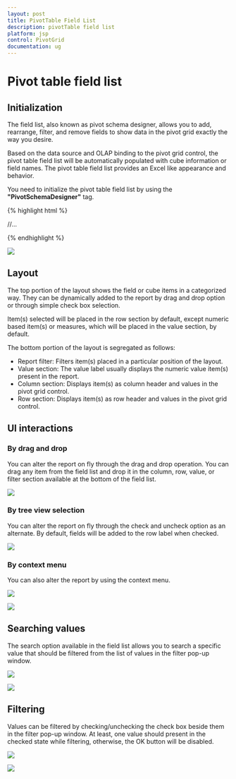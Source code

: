 ```yaml
---
layout: post
title: PivotTable Field List
description: pivotTable field list
platform: jsp
control: PivotGrid
documentation: ug
---
```


# Pivot table field list

## Initialization

The field list, also known as pivot schema designer, allows you to add, rearrange, filter, and remove fields to show data in the pivot grid exactly the way you desire.

Based on the data source and OLAP binding to the pivot grid control, the pivot table field list will be automatically populated with cube information or field names. The pivot table field list provides an Excel like appearance and behavior.

You need to initialize the pivot table field list by using the **"PivotSchemaDesigner"** tag.

{% highlight html %}

<div class="cols-sample-area">
<ej:pivotGrid id="PivotGrid1" pivotTableFieldListID="PivotSchemaDesigner">
	//...
</ej:pivotGrid>
<ej:pivotSchemaDesigner id="PivotSchemaDesigner"></ej:pivotSchemaDesigner>
</div>

{% endhighlight %} 

![](PivotTable-Field-List_images/OlapClientMode.png)

## Layout

The top portion of the layout shows the field or cube items in a categorized way. They can be dynamically added to the report by drag and drop option or through simple check box selection.
 
Item(s) selected will be placed in the row section by default, except numeric based item(s) or measures, which will be placed in the value section, by default.

The bottom portion of the layout is segregated as follows:

* Report filter: Filters item(s) placed in a particular position of the layout. 
* Value section: The value label usually displays the numeric value item(s) present in the report.
* Column section: Displays item(s) as column header and values in the pivot grid control.
* Row section: Displays item(s) as row header and values in the pivot grid control.
 
## UI interactions 

### By drag and drop

You can alter the report on fly through the drag and drop operation. You can drag any item from the field list and drop it in the column, row, value, or filter section available at the bottom of the field list.

![](PivotTable-Field-List_images/schema.png)

### By tree view selection

You can alter the report on fly through the check and uncheck option as an alternate. By default, fields will be added to the row label when checked.

![](PivotTable-Field-List_images/check-uncheck.png)

### By context menu

You can also alter the report by using the context menu.

![](PivotTable-Field-List_images/Olap_Pivotbutton_Context.png)

![](PivotTable-Field-List_images/Olap_Treeview_Context.png)

## Searching values
The search option available in the field list allows you to search a specific value that should be filtered from the list of values in the filter pop-up window.

![](PivotTable-Field-List_images/filter.png)

![](PivotTable-Field-List_images/search.png)

## Filtering
Values can be filtered by checking/unchecking the check box beside them in the filter pop-up window. At least, one value should present in the checked state while filtering, otherwise, the OK button will be disabled.

![](PivotTable-Field-List_images/filter.png)

![](PivotTable-Field-List_images/filter1.png)
